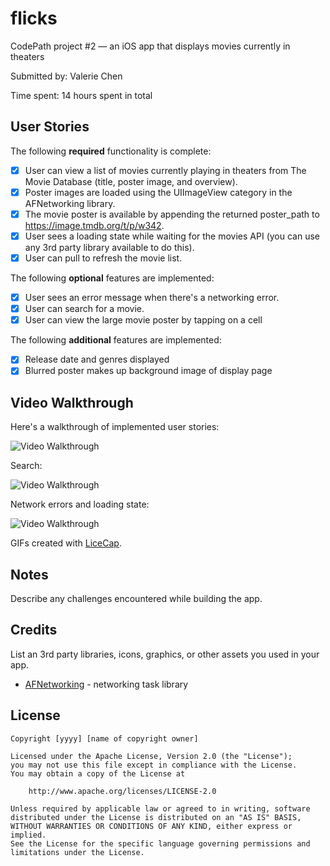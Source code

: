 # flicks
CodePath project #2 — an iOS app that displays movies currently in theaters

Submitted by: Valerie Chen

Time spent: 14 hours spent in total

## User Stories

The following **required** functionality is complete:

* [X] User can view a list of movies currently playing in theaters from The Movie Database (title, poster image, and overview).
* [X] Poster images are loaded using the UIImageView category in the AFNetworking library.
* [X] The movie poster is available by appending the returned poster_path to https://image.tmdb.org/t/p/w342.
* [X] User sees a loading state while waiting for the movies API (you can use any 3rd party library available to do this).
* [X] User can pull to refresh the movie list.

The following **optional** features are implemented:
* [X] User sees an error message when there's a networking error.
* [X] User can search for a movie.
* [X] User can view the large movie poster by tapping on a cell

The following **additional** features are implemented:

* [X] Release date and genres displayed
* [X] Blurred poster makes up background image of display page

## Video Walkthrough

Here's a walkthrough of implemented user stories:

<img src='http://imgur.com/y29cyex.gif' title='Video Walkthrough' width='' alt='Video Walkthrough' />

Search:

<img src='http://imgur.com/Gg3MBtj.gif' title='Video Walkthrough' width='' alt='Video Walkthrough' />

Network errors and loading state:

<img src='http://imgur.com/R8viip8.gif' title='Video Walkthrough' width='' alt='Video Walkthrough' />

GIFs created with [LiceCap](http://www.cockos.com/licecap/).

## Notes

Describe any challenges encountered while building the app.

## Credits

List an 3rd party libraries, icons, graphics, or other assets you used in your app.

- [AFNetworking](https://github.com/AFNetworking/AFNetworking) - networking task library

## License

    Copyright [yyyy] [name of copyright owner]

    Licensed under the Apache License, Version 2.0 (the "License");
    you may not use this file except in compliance with the License.
    You may obtain a copy of the License at

        http://www.apache.org/licenses/LICENSE-2.0

    Unless required by applicable law or agreed to in writing, software
    distributed under the License is distributed on an "AS IS" BASIS,
    WITHOUT WARRANTIES OR CONDITIONS OF ANY KIND, either express or implied.
    See the License for the specific language governing permissions and
    limitations under the License.
